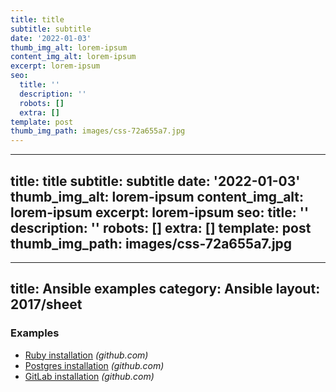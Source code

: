 ```yaml
---
title: title
subtitle: subtitle
date: '2022-01-03'
thumb_img_alt: lorem-ipsum
content_img_alt: lorem-ipsum
excerpt: lorem-ipsum
seo:
  title: ''
  description: ''
  robots: []
  extra: []
template: post
thumb_img_path: images/css-72a655a7.jpg
---
```

---
title: title
subtitle: subtitle
date: '2022-01-03'
thumb_img_alt: lorem-ipsum
content_img_alt: lorem-ipsum
excerpt: lorem-ipsum
seo:
  title: ''
  description: ''
  robots: []
  extra: []
template: post
thumb_img_path: images/css-72a655a7.jpg
---
---
title: Ansible examples
category: Ansible
layout: 2017/sheet
---

### Examples

- [Ruby installation](https://github.com/chelsea/ansible-example-ruby/blob/master/roles/webserver/tasks/main.yml) _(github.com)_
- [Postgres installation](https://github.com/chelsea/ansible-example-ruby/blob/master/roles/db/tasks/main.yml) _(github.com)_
- [GitLab installation](https://github.com/tingtun/ansible-playbook-gitlab) _(github.com)_
